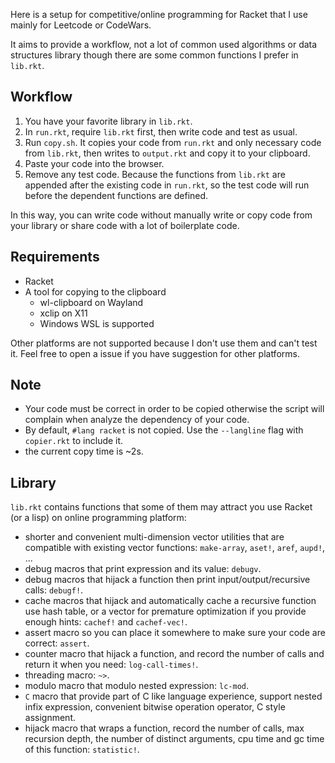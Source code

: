 Here is a setup for competitive/online programming for Racket that I use mainly for Leetcode or CodeWars.

It aims to provide a workflow, not a lot of common used algorithms or data structures library though there are some common functions I prefer in `lib.rkt`.

## Workflow

1. You have your favorite library in `lib.rkt`.
2. In `run.rkt`, require `lib.rkt` first, then write code and test as usual.
3. Run `copy.sh`. It copies your code from `run.rkt` and only necessary code from `lib.rkt`, then writes to `output.rkt` and copy it to your clipboard.
4. Paste your code into the browser.
5. Remove any test code. Because the functions from `lib.rkt` are appended after the existing code in `run.rkt`, so the test code will run before the dependent functions are defined.

In this way, you can write code without manually write or copy code from your library or share code with a lot of boilerplate code.

## Requirements

- Racket
- A tool for copying to the clipboard
  - wl-clipboard on Wayland
  - xclip on X11
  - Windows WSL is supported

Other platforms are not supported because I don't use them and can't test it. Feel free to open a issue if you have suggestion for other platforms.

## Note

- Your code must be correct in order to be copied otherwise the script will complain when analyze the dependency of your code.
- By default, `#lang racket` is not copied. Use the `--langline` flag with `copier.rkt` to include it.
- the current copy time is ~2s.

## Library

`lib.rkt` contains functions that some of them may attract you use Racket (or a lisp) on online programming platform:

- shorter and convenient multi-dimension vector utilities that are compatible with existing vector functions: `make-array`, `aset!`, `aref`, `aupd!`, ...
- debug macros that print expression and its value: `debugv`.
- debug macros that hijack a function then print input/output/recursive calls: `debugf!`.
- cache macros that hijack and automatically cache a recursive function use hash table, or a vector for premature optimization if you provide enough hints: `cachef!` and `cachef-vec!`.
- assert macro so you can place it somewhere to make sure your code are correct: `assert`.
- counter macro that hijack a function, and record the number of calls and return it when you need: `log-call-times!`.
- threading macro: `~>`.
- modulo macro that modulo nested expression: `lc-mod`.
- `C` macro that provide part of C like language experience, support nested infix expression, convenient bitwise operation operator, C style assignment.
- hijack macro that wraps a function, record the number of calls, max recursion depth, the number of distinct arguments, cpu time and gc time of this function: `statistic!`.
